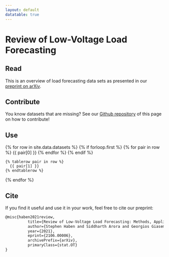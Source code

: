 ```yaml
---
layout: default
datatable: true
---
```

# Review of Low-Voltage Load Forecasting
## Read
This is an overview of load forecasting data sets as presented in our [preprint on arXiv](https://arxiv.org/pdf/2106.00006v1.pdf).

## Contribute
You know datasets that are missing? See our  [Github repository](https://github.com/low-voltage-loadforecasting/low-voltage-loadforecasting.github.io) of this page on how to contribute!

## Use

<div class="datatable-begin"></div>
  {% for row in site.data.datasets %}
    {% if forloop.first %}
    <tr>
      {% for pair in row %}
        <th>{{ pair[0] }}</th>
      {% endfor %}
    </tr>
    {% endif %}

    {% tablerow pair in row %}
      {{ pair[1] }}
    {% endtablerow %}
  {% endfor %}
<div class="datatable-end"></div>

## Cite

If you find it useful and use it in your work, feel free to cite our preprint:

```latex
@misc{haben2021review,
          title={Review of Low-Voltage Load Forecasting: Methods, Applications, and Recommendations}, 
          author={Stephen Haben and Siddharth Arora and Georgios Giasemidis and Marcus Voss and Danica Vukadinovic Greetham},
          year={2021},
          eprint={2106.00006},
          archivePrefix={arXiv},
          primaryClass={stat.OT}
}
```